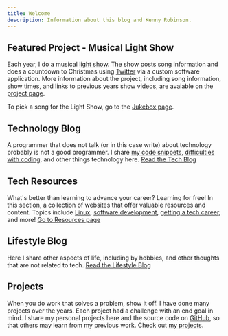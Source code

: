 ```yaml
---
title: Welcome
description: Information about this blog and Kenny Robinson.
---
```


## Featured Project - Musical Light Show

Each year, I do a musical [light show](/projects/light-show). 
The show posts song information and does a countdown to Christmas using 
<a href="https://twitter.com/hplightshow" target="_blank">Twitter</a> via a custom software application.
More information about the project, including song information, show times, and links to previous
years show videos, are avaiable on the [project page](/projects/light-show).

To pick a song for the Light Show, go to the [Jukebox page](/jukebox).

## Technology Blog

A programmer that does not talk (or in this case write) about technology probably is not a good programmer.
I share
[my code snippets](/technology/2022.09.17-length-of-shell-variable/),
[difficulties with coding](/technology/2021.08.12-jquery-validator-with-parameter/),
and other things technology here.
[Read the Tech Blog](/technology)

## Tech Resources

What's better than learning to advance your career? Learning for free! In this section, a collection of websites
that offer valuable resources and content. Topics include
[Linux](/resources#linux),
[software development](/resources#web-and-software-development),
[getting a tech career](/resources/getting-into-tech), and more!
[Go to Resources page](/resources)

## Lifestyle Blog

Here I share other aspects of life, including by hobbies, and other thoughts that are not related to tech.
[Read the Lifestyle Blog](/lifestyle)

## Projects

When you do work that solves a problem, show it off. I have done many projects over the years. Each project
had a challenge with an end goal in mind. I share my personal projects here and the source code on
<a href="https://github.com/almostengr" target="_blank">GitHub</a>,
so that others may learn from my previous work.
Check out [my projects](/projects).
